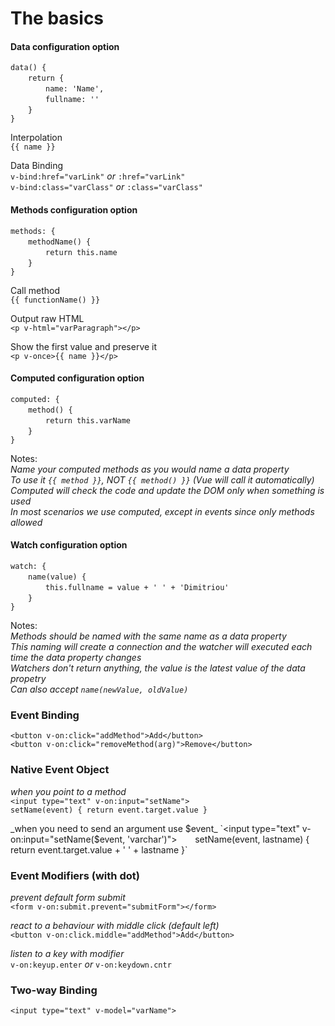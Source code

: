 # The basics

#### Data configuration option  
`data() {`   
  `return { `  
    `name: 'Name',`  
    `fullname: ''`  
  `}`  
`}`  

Interpolation  
`{{ name }}`  

Data Binding  
`v-bind:href="varLink"` _or_ `:href="varLink"`  
`v-bind:class="varClass"` _or_ `:class="varClass"`  

#### Methods configuration option
`methods: {`  
  `methodName() {`  
    `return this.name`  
  `}`  
`}`  

Call method  
`{{ functionName() }}`  

Output raw HTML  
`<p v-html="varParagraph"></p>`  

Show the first value and preserve it  
`<p v-once>{{ name }}</p>`  

#### Computed configuration option  

`computed: {`  
  `method() {`  
    `return this.varName`  
  `}`  
`}`  

Notes:   
_Name your computed methods as you would name a data property_  
_To use it `{{ method }}`, NOT `{{ method() }}` (Vue will call it automatically)_  
_Computed will check the code and update the DOM only when something is used_  
_In most scenarios we use computed, except in events since only methods allowed_  

#### Watch configuration option

`watch: {`  
  `name(value) {`  
    `this.fullname = value + ' ' + 'Dimitriou'`  
  `}`  
`}`  

Notes:  
_Methods should be named with the same name as a data property_  
_This naming will create a connection and the watcher will executed each time the data property changes_  
_Watchers don't return anything, the value is the latest value of the data propetry_  
_Can also accept `name(newValue, oldValue)`_  

### Event Binding  
`<button v-on:click="addMethod">Add</button>`  
`<button v-on:click="removeMethod(arg)">Remove</button>`  

### Native Event Object  
_when you point to a method_  
`<input type="text" v-on:input="setName">`   
`setName(event) { return event.target.value }`  

_when you need to send an argument use $event_  
`<input type="text" v-on:input="setName($event, 'varchar')">`   
`setName(event, lastname) { return event.target.value + ' ' + lastname }`  

### Event Modifiers (with dot)  
_prevent default form submit_  
`<form v-on:submit.prevent="submitForm"></form>`  

_react to a behaviour with middle click (default left)_  
`<button v-on:click.middle="addMethod">Add</button>`  

_listen to a key with modifier_  
`v-on:keyup.enter` _or_ `v-on:keydown.cntr`  

### Two-way Binding  
`<input type="text" v-model="varName">`  

